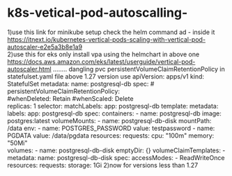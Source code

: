 # k8s-vetical-pod-autoscalling-
1)use this link for minikube setup check the helm command ad - inside it https://itnext.io/kubernetes-vertical-pods-scaling-with-vertical-pod-autoscaler-e2e5a3b8e1a9  
2)use this for eks only install vpa using the helmchart in above one  https://docs.aws.amazon.com/eks/latest/userguide/vertical-pod-autoscaler.html
........ dangling pvc persistentVolumeClaimRetentionPolicy
in statefulset.yaml file above 1.27 version use 
apiVersion: apps/v1
kind: StatefulSet
metadata:
  name: postgresql-db
spec:
        # persistentVolumeClaimRetentionPolicy:        
        #whenDeleted: Retain
        #whenScaled: Delete    
  replicas: 1
  selector:
    matchLabels:
      app: postgresql-db
  template:
    metadata:
      labels:
        app: postgresql-db
    spec:
      containers:
        - name: postgresql-db
          image: postgres:latest
          volumeMounts:
            - name: postgresql-db-disk
              mountPath: /data
          env:
            - name: POSTGRES_PASSWORD
              value: testpassword
            - name: PGDATA
              value: /data/pgdata
          resources:
            requests:
              cpu: "100m"
              memory: "50Mi"    
      volumes:
        - name: postgresql-db-disk
          emptyDir: {}
  volumeClaimTemplates:
    - metadata:
        name: postgresql-db-disk
      spec:
        accessModes:
          - ReadWriteOnce
        resources:
          requests:
            storage: 1Gi
2)now for versions less than 1.27
